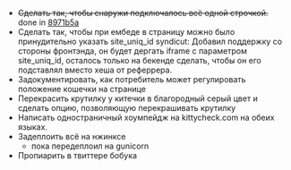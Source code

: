 * <del>Сделать так, чтобы снаружи подключалось всё одной строчкой.</del> done in [8971b5a](https://github.com/bobuk/kittycheck/commit/8971b5ad7590ac223aa901972e7465923a56b3b3)
* Сделать так, чтобы при ембеде в страницу можно было принудительно указать site_uniq_id
  syndicut: Добавил поддержку со стороны фронтэнда, он будет дергать iframe с параметром site_uniq_id,
  осталось только на бекенде сделать, чтобы он его подставлял вместо хеша от реферрера.
* Задокументировать, как потребитель может регулировать положение кошечки на странице
* Перекрасить крутилку у китечки в благородный серый цвет и сделать опцию, позволяющую перекрашивать крутилку
* Написать одностраничный хоумпейдж на kittycheck.com на обеих языках.
* Задеплоить всё на нжинксе
    - пока передеплоил на gunicorn
* Пропиарить в твиттере бобука

